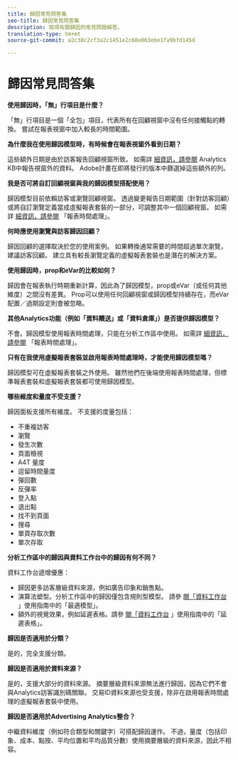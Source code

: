 ```yaml
---
title: 歸因常見問答集
seo-title: 歸因常見問答集
description: 取得有關歸因的常見問題解答。
translation-type: tm+mt
source-git-commit: a2c38c2cf3a2c1451e2c60e003ebe1fa9bfd145d

---
```



# 歸因常見問答集

**使用歸因時，「無」行項目是什麼？**

「無」行項目是一個「全包」項目，代表所有在回顧視窗中沒有任何接觸點的轉換。 嘗試在報表視窗中加入較長的時間範圍。

**為什麼我在使用歸因模型時，有時候會在報表視窗外看到日期？**

這些額外日期是由於訪客報告回顧視窗所致。 如需詳 [細資訊，請參閱](https://helpx.adobe.com/analytics/kb/data-appearing-outside-reporting-window.html) Analytics KB中報告視窗外的資料。 Adobe計畫在即將發行的版本中篩選掉這些額外的列。

**我是否可將自訂回顧視窗與我的歸因模型搭配使用？**

歸因模型目前依賴訪客或瀏覽回顧視窗。 透過變更報告日期範圍（針對訪客回顧）或將自訂瀏覽定義當成虛擬報表套裝的一部分，可調整其中一個回顧視窗。 如需詳 [細資訊，請參閱](../../../../components/vrs/vrs-report-time-processing.md) 「報表時間處理」。

**何時應使用瀏覽與訪客歸因回顧？**

歸因回顧的選擇取決於您的使用案例。 如果轉換通常需要的時間超過單次瀏覽，建議訪客回顧。 建立具有較長瀏覽定義的虛擬報表套裝也是潛在的解決方案。

**使用歸因時，prop和eVar的比較如何？**

歸因會在報表執行時期重新計算，因此為了歸因模型，prop或eVar（或任何其他維度）之間沒有差異。 Prop可以使用任何回顧視窗或歸因模型持續存在，而eVar配置／過期設定則會被忽略。

**其他Analytics功能（例如「資料饋送」或「資料倉庫」）是否提供歸因模型？**

不會。歸因模型使用報表時間處理，只能在分析工作區中使用。 如需詳 [細資訊，請參閱](../../../../components/vrs/vrs-report-time-processing.md) 「報表時間處理」。

**只有在我使用虛擬報表套裝並啟用報表時間處理時，才能使用歸因模型嗎？**

歸因模型可在虛擬報表套裝之外使用。 雖然他們在後端使用報表時間處理，但標準報表套裝和虛擬報表套裝都可使用歸因模型。

**哪些維度和量度不受支援？**

歸因面板支援所有維度。 不支援的度量包括：

* 不重複訪客
* 瀏覽
* 發生次數
* 頁面檢視
* A4T 量度
* 逗留時間量度
* 彈回數
* 反彈率
* 登入點
* 退出點
* 找不到頁面
* 搜尋
* 單頁存取次數
* 單次存取

**分析工作區中的歸因與資料工作台中的歸因有何不同？**

資料工作台遞增優惠：

* 歸因更多訪客層級資料來源，例如廣告印象和銷售點。
* 演算法塑型。分析工作區中的歸因僅包含規則型模型。 請參 [閱「資料工作台](https://marketing.adobe.com/resources/help/en_US/insight/client/c_attrib_algorithmic.html) 」使用指南中的「最適模型」。
* 額外的視覺效果，例如延遲表格。請參 [閱「資料工作台](https://marketing.adobe.com/resources/help/en_US/insight/client/c_lat_tbls.html) 」使用指南中的「延遲表格」。

**歸因是否適用於分類？**

是的，完全支援分類。

**歸因是否適用於資料來源？**

是的，支援大部分的資料來源。 摘要層級資料來源無法進行歸因，因為它們不會與Analytics訪客識別碼關聯。 交易ID資料來源也受支援，除非在啟用報表時間處理的虛擬報表套裝中使用。

**歸因是否適用於Advertising Analytics整合？**

中繼資料維度（例如符合類型和關鍵字）可搭配歸因運作。 不過，量度（包括印象、成本、點按、平均位置和平均品質分數）使用摘要層級的資料來源，因此不相容。
